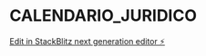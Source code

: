 # CALENDARIO_JURIDICO

[Edit in StackBlitz next generation editor ⚡️](https://stackblitz.com/~/github.com/sanz8905/CALENDARIO_JURIDICO)